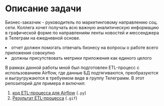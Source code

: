 # Описание задачи

<p>Бизнес-заказчик - руководитель по маркетинговому направлению соц. сети. Коллега
										хочет получать всю важную аналитическую информацию в графической форме по направлениям
										ленты новостей и мессенджера в Телеграм на ежедневной основе.
										<li>отчет должен помогать отвечать бизнесу на вопросы о работе всего приложения совокупно
										<li>должны присутствовать метрики приложения как единого целого

В рамках данной работы мной был подготовлен ETL-процесс с использованием Airflow, где данные  БД подтягиваются, преобразуются и выгругружаются в требуемом виде в группу Телеграмм.
В этот репозиторий для примера я включил:

1. [код ETL-процесса для Airflow](https://github.com/NikitaMaslov93/PortfolioProjects/blob/main/Python/ETL-%D0%BF%D1%80%D0%BE%D1%86%D0%B5%D1%81%D1%81%D1%8B/%D0%90%D0%B2%D1%82%D0%BE%D0%BC%D0%B0%D1%82%D0%B8%D0%B7%D0%B0%D1%86%D0%B8%D1%8F%20%D0%BE%D1%82%D1%87%D0%B5%D1%82%D0%BD%D0%BE%D1%81%D1%82%D0%B8%202.py) (`.py`)
2. [Результат ETL-процесса](https://github.com/NikitaMaslov93/PortfolioProjects/blob/main/Python/ETL-%D0%BF%D1%80%D0%BE%D1%86%D0%B5%D1%81%D1%81%D1%8B/%D0%BE%D1%82%D1%87%D0%B5%D1%82%20%D0%BF%D0%BE%20%D0%BF%D1%80%D0%B8%D0%BB%D0%BE%D0%B6%D0%B5%D0%BD%D0%B8%D1%8E.gif) (`.gif`)
